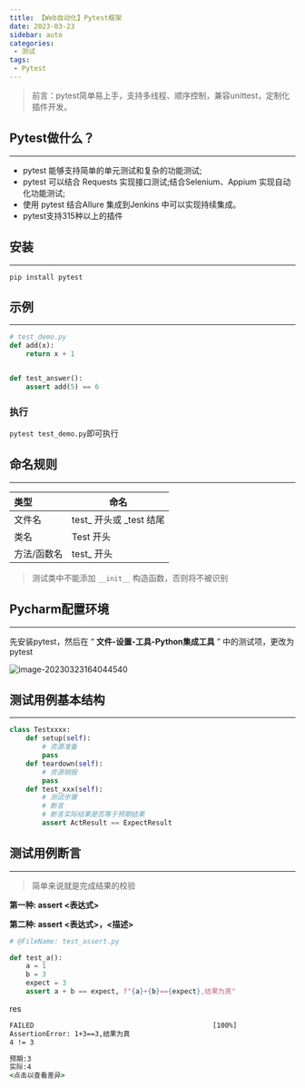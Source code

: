 ```yaml
---
title: 【Web自动化】Pytest框架
date: 2023-03-23
sidebar: auto
categories: 
 - 测试
tags:
 - Pytest
---
```


> 前言：pytest简单易上手，支持多线程、顺序控制，兼容unittest，定制化插件开发。

## Pytest做什么？

---

- pytest 能够支持简单的单元测试和复杂的功能测试;
- pytest 可以结合 Requests 实现接口测试;结合Selenium、Appium 实现自动化功能测试;
- 使用 pytest 结合Allure 集成到Jenkins 中可以实现持续集成。
- pytest支持315种以上的插件

## 安装

---

```
pip install pytest
```

## 示例

---

```py
# test_demo.py
def add(x):
    return x + 1


def test_answer():
    assert add(5) == 6
```

### 执行

`pytest test_demo.py`即可执行

## 命名规则

----

| 类型        | 命名                    |
| :---------- | ----------------------- |
| 文件名      | test_ 开头或 _test 结尾 |
| 类名        | Test 开头               |
| 方法/函数名 | test_ 开头              |

> 测试类中不能添加 `__init__` 构造函数，否则将不被识别

## Pycharm配置环境

---

先安装pytest，然后在 “ **文件-设置-工具-Python集成工具** ” 中的测试项，更改为pytest

![image-20230323164044540](http://cdn.shenghao.xyz/img/blog/image-20230323164044540.png)

## 测试用例基本结构

---

```py
class Testxxxx:
    def setup(self):
        # 资源准备
        pass
    def teardown(self):
        # 资源销毁
        pass
    def test_xxx(self):
        # 测试步骤
        # 断言
        # 断言实际结果是否等于预期结果
        assert ActResult == ExpectResult
```

## 测试用例断言

---

> 简单来说就是完成结果的校验

**第一种: assert <表达式>**

**第二种: assert <表达式>，<描述>**

```python
# @FileName: test_assert.py

def test_a():
    a = 1
    b = 3
    expect = 3
    assert a + b == expect, f"{a}+{b}=={expect},结果为真"
```

res

```cmd
FAILED                                            [100%]
AssertionError: 1+3==3,结果为真
4 != 3

预期:3
实际:4
<点击以查看差异>
```

